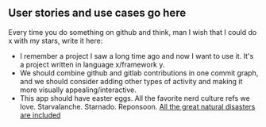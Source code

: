 ## User stories and use cases go here

Every time you do something on github and think, man I wish that I could do x with my stars, write it here:

- I remember a project I saw a long time ago and now I want to use it. It's a project written in language x/framework y.
- We should combine github and gitlab contributions in one commit graph, and we should consider adding other types of activity and making it more visually appealing/interactive.
- This app should have easter eggs. All the favorite nerd culture refs we love. Starvalanche. Starnado. Reponsoon. [All the great natural disasters are included](https://youtu.be/MujQp2NKl5U)
